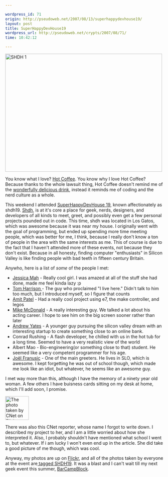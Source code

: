 ```yaml
---

wordpress_id: 71
origin: http://pseudoweb.net/2007/08/13/superhappydevhouse19/
layout: post
title: SuperHappyDevHouse19
wordpress_url: http://pseudoweb.net/crypts/2007/08/71/
time: 10:42:12

---
```

<a href="http://www.flickr.com/photos/icco/1096426984/" title="Photo Sharing"><img src="http://farm2.static.flickr.com/1197/1096426984_516787bca7.jpg" alt="SHDH 1" height="375" width="500" /></a>

You know what I love? <a href="http://en.wikipedia.org/wiki/Hot_Coffee">Hot Coffee</a>. You know why I love Hot Coffee? Because thanks to the whole lawsuit thing, Hot Coffee doesn't remind me of the <a href="http://en.wikipedia.org/wiki/Coffee">wonderfully delicious drink</a>, instead it reminds me of coding and the nerd culture as a whole.

This weekend I attended <a href="http://superhappydevhouse.org/SuperHappyDevHouse19">SuperHappyDevHouse 19</a>, known affectionately as shdh19. <a href="http://superhappydevhouse.org">Shdh</a>, is at it's core a place for geek, nerds, designers, and developers of all kinds to meet, greet, and possibly even get a few personal projects pounded out in code. This time, shdh was located in Los Gatos, which was awesome because it was near my house. I originally went with the goal of programming, but ended up spending more time meeting people, which was better for me, I think, because I really don't know a ton of people in the area with the same interests as me. This of course is due to the fact that I haven't attended more of these events, not because they don't exist. Because in all honesty, finding computer "enthusiasts" in Silicon Valley is like finding people with bad teeth in fifteen century Britain.<!--more-->

Anywho, here is a list of <em>some</em> of the people I met:
<ul>
	<li><a href="http://jessicamah.com/">Jessica Mah</a> - Really cool girl. I was amazed at all of the stuff she had done, made me feel kinda lazy :p <a href="http://jessicamah.com/">
</a></li>
	<li><a href="http://tomicles.com/wordpress/">Tom Harrison </a>- The guy who proclaimed "I live here." Didn't talk to him too much, but I introduced myself, so I figure that counts <a href="http://tomicles.com/wordpress/">
</a></li>
	<li><a href="http://simblob.blogspot.com/">Amit Patel</a> - Had a really cool project using e7, the make controller, and legos<a href="http://simblob.blogspot.com/">
</a></li>
	<li><a href="http://www.kelek.com/">Mike McDonald</a> - A really interesting guy. We talked a lot about his acting career. I hope to see him on the big screen sooner rather than later<a href="http://www.kelek.com/">
</a></li>
	<li><a href="http://drewyates.net/">Andrew Yates</a> - A younger guy pursuing the silicon valley dream with an interesting startup to create something close to an online bank.<a href="http://drewyates.net/">
</a></li>
	<li>Conrad Rushing - A flash developer, he chilled with us in the hot tub for a long time. Seemed to have a very realistic view of the world</li>
	<li>Albert Mao - Bio-engineering(or something close to that) student. He seemed like a very competent programmer for his age.</li>
	<li><a href="http://sargo.com/joel">Joël Franusic</a> - One of the main greeters. He lives in SLO, which is awesome. I kept forgetting he was out of school though, which made me look like an idiot, but whatever, he seems like an awesome guy.</li>
</ul>
I met way more than this, although I have the memory of a ninety year old woman. A few others I have buisness cards sitting on my desk at home, which I'll add soon, I promise.

<a href="http://www.flickr.com/photos/icco/1096435512/" title="The photo taken by CNet on Flickr" class="right"><img src="http://farm2.static.flickr.com/1361/1096435512_8f89e8069c_s.jpg" alt="The photo taken by CNet on Flickr" height="75" width="75" /></a>

There was also this CNet reporter, whose name I forgot to write down. I described my project to her, and I am a little worried about how she interpreted it. Also, I probably shouldn't have mentioned what school I went to, but whatever. If i am lucky I won't even end up in the article. She did take a good picture of me though, which was cool. 

Anyway, my photos are up on <a href="http://flickr.com/photos/icco">Flickr</a>, and all of the photos taken by everyone at the event are<a href="http://flickr.com/photos/tags/shdh19/interesting/"> tagged SHDH19</a>. It was a blast and I can't wait till my next geek event this summer, <a href="http://barcamp.org/BarCampBlock">BarCampBlock</a>.
